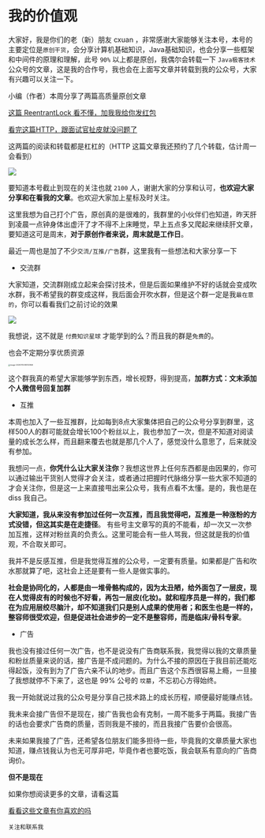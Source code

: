 # 我的价值观

大家好，我是你们的老（新）朋友 cxuan ，非常感谢大家能够关注本号，本号的主要定位是`原创干货`，会分享计算机基础知识，Java基础知识，也会分享一些框架和中间件的原理和理解，此号 `90%` 以上都是原创，我偶尔会转载一下 `Java极客技术` 公众号的文章，这是我的合作号，我也会在上面写文章并转载到我的公众号，大家有兴趣可以关注一下。

小编（作者）本周分享了两篇高质量原创文章

[这篇 ReentrantLock 看不懂，加我我给你发红包](https://mp.weixin.qq.com/s?__biz=MzU2NDg0OTgyMA==&mid=2247485075&idx=1&sn=9c2ef2f08540a1fa5892f2e35eb90d9e&chksm=fc45fb60cb3272762e3dead01ec28989220f6205756ec449bbfb6bfdc43460d200f4ac69c086&token=1412429027&lang=zh_CN#rd)

[看完这篇HTTP，跟面试官扯皮就没问题了](https://mp.weixin.qq.com/s?__biz=MzU2NDg0OTgyMA==&mid=2247485115&idx=1&sn=466f53bd12bcf648de870f84d649bdcb&chksm=fc45fb48cb32725e1728a1a99bb27916461318592000448fea96046481eebdc501cb24b8181f&token=1412429027&lang=zh_CN#rd)

这两篇的阅读和转载都是杠杠的（HTTP 这篇文章我还预约了几个转载，估计周一会看到）

![](https://img2020.cnblogs.com/blog/1515111/202006/1515111-20200607063326967-351229052.png)

要知道本号截止到现在的关注也就 `2100` 人，谢谢大家的分享和认可，**也欢迎大家分享和在看我的文章**。也欢迎大家加上星标及时关注。

这里我想为自己打个广告，原创真的是很难的，我群里的小伙伴们也知道，昨天肝到凌晨一点钟身体出虚汗了才不得不上床睡觉，早上五点多又爬起来继续肝文章，要知道这可是周末，**对于原创作者来说，周末就是工作日**。

最近一周也是加了不少`交流/互推/广告`群，这里我有一些想法和大家分享一下

* 交流群

大家知道，交流群刚成立起来会探讨技术，但是后面如果维护不好的话就会变成吹水群，我不希望我的群变成这样，我后面会开吹水群，但是这个群一定是我`最在意的`，你可以看看我们之前讨论的效果

![](https://img2020.cnblogs.com/blog/1515111/202006/1515111-20200607063345677-451570052.png)

我想说，这不就是 `付费知识星球` 才能学到的么？而且我的群是`免费`的。

也会不定期分享优质资源

<img src="/Users/mr.l/Library/Application Support/typora-user-images/image-20200112083120846.png" alt="image-20200112083120846" style="zoom: 25%;" />

这个群我真的希望大家能够学到东西，增长视野，得到提高，**加群方式：文末添加个人微信号回复加群**

* 互推

本周也加入了一些互推群，比如每到8点大家集体把自己的公众号分享到群里，这样500人的群可能就会增长100个粉丝以上，我也参加了一次，但是不知道对阅读量的成长怎么样，而且翻来覆去也就是那几个人了，感觉没什么意思了，后来就没有参加。

我想问一点，**你凭什么让大家关注你**？我想这世界上任何东西都是由因果的，你可以通过输出干货别人觉得才会关注，或者通过把握时代脉络分享一些大家不知道的才会关注你，但是这一上来直接甩出来公众号，我有点看不太懂。是的，我也是在 diss 我自己。

**大家知道，我从来没有参加过任何一次互推，而且我觉得吧，互推是一种涨粉的方式没错，但这其实是在走捷径**。 有些号主文章写的真的不能看，却一次又一次参加互推，这样对粉丝真的负责么。这里可能会有一些人骂我，但这就是我的价值观，不合取关即可。

我并不是反感互推，但是我觉得互推的公众号，一定要有质量。如果都是广告和吹水那就算了吧，这社会上还是要有一些人是做实事的。

**社会是协同化的，人都是由一堆骨骼构成的，因为太丑陋，给外面包了一层皮，现在人觉得皮有的时候也不好看，再包一层皮(化妆)。就和程序员是一样的，我们都在为应用层绞尽脑汁，却不知道我们只是别人成果的使用者；和医生也是一样的，整容师很受欢迎，但是促进社会进步的一定不是整容师，而是临床/骨科专家**。

* 广告

我也没有接过任何一次广告，也不是说没有广告商联系我，我觉得以我的文章质量和粉丝质量来说的话，接广告是不成问题的。为什么不接的原因在于我目前还能吃得起饭，没有到为了广告六亲不认的地步。而且广告这个东西很容易上瘾，一旦接了我想就停不下来了，这也是 99% 公号的 `坟墓`，不忘初心方得始终。

我一开始就说过我的公众号是分享自己技术路上的成长历程，顺便最好能赚点钱。

我未来会接广告但不是现在，接广告我也会有克制，一周不能多于两篇。我接广告的话也会要求广告商的质量，否则我是不接的，而且我接广告要价会很高。

未来如果我接了广告，还希望各位朋友们能多担待一些，毕竟我的文章质量大家也知道，赚点钱我认为也无可厚非吧，毕竟作者也要吃饭，我会联系有意向的广告商询价。

**但不是现在**

如果你想阅读更多的文章，请看这篇 

[看看这些文章有你喜欢的吗](https://mp.weixin.qq.com/s?__biz=MzU2NDg0OTgyMA==&mid=2247485079&idx=1&sn=29516c29b55ec2cb92da7b9e24cbfce4&chksm=fc45fb64cb3272727494cf5031b8de7f63a79e724c287935a404687f448a98c860683a137fbb&token=1412429027&lang=zh_CN#rd)

`关注和联系我`




